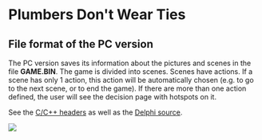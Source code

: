 
# Plumbers Don't Wear Ties

## File format of the PC version

The PC version saves its information about the pictures and scenes in the file  **GAME.BIN**. The game is divided into scenes. Scenes have actions. If a scene has only 1 action, this action will be automatically chosen (e.g. to go to the next scene, or to end the game). If there are more than one action defined, the user will see the decision page with hotspots on it.

See the  [C/C++ headers](https://github.com/danielmarschall/plumbers/tree/master/FileFormat/C)  as well as the  [Delphi source](https://github.com/danielmarschall/plumbers/tree/master/FileFormat/Delphi).

[![](https://misc.daniel-marschall.de/spiele/plumbers/struct.png)](https://misc.daniel-marschall.de/spiele/plumbers/struct.png)
